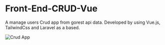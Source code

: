 # Front-End-CRUD-Vue

A manage users Crud app from gorest api data. Developed by using Vue.js, TailwindCss and Laravel as a based. 

![Crud App](https://user-images.githubusercontent.com/76787324/142736732-8eee44c2-7ee6-495e-b3b2-e3975e3e0810.png)
